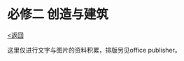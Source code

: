 # 必修二 创造与建筑

[&lt;返回](https://github.com/Hailaycraft/Minecraft-Learning-note/)

这里仅进行文字与图片的资料积累，排版另见office publisher。

